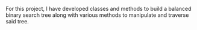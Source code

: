 For this project, I have developed classes and methods to build a balanced binary search tree along with various methods to manipulate and traverse said tree.